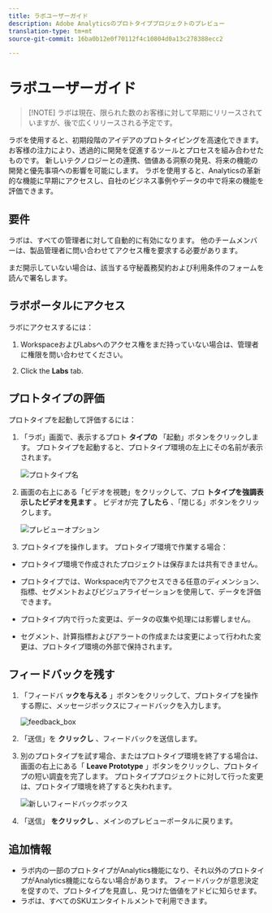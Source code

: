 ```yaml
---
title: ラボユーザーガイド
description: Adobe Analyticsのプロトタイププロジェクトのプレビュー
translation-type: tm+mt
source-git-commit: 16ba0b12e0f70112f4c10804d0a13c278388ecc2

---
```




# ラボユーザーガイド

>[!NOTE] ラボは現在、限られた数のお客様に対して早期にリリースされていますが、後で広くリリースされる予定です。

ラボを使用すると、初期段階のアイデアのプロトタイピングを高速化できます。 お客様の注力により、透過的に開発を促進するツールとプロセスを組み合わせたものです。 新しいテクノロジーとの連携、価値ある洞察の発見、将来の機能の開発と優先事項への影響を可能にします。 ラボを使用すると、Analyticsの革新的な機能に早期にアクセスし、自社のビジネス事例やデータの中で将来の機能を評価できます。

## 要件

ラボは、すべての管理者に対して自動的に有効になります。 他のチームメンバーは、製品管理者に問い合わせてアクセス権を要求する必要があります。

まだ開示していない場合は、該当する守秘義務契約および利用条件のフォームを読んで署名します。

## ラボポータルにアクセス

ラボにアクセスするには：

1. WorkspaceおよびLabsへのアクセス権をまだ持っていない場合は、管理者に権限を問い合わせてください。

1. Click the **Labs** tab.

## プロトタイプの評価

プロトタイプを起動して評価するには：

1. 「ラボ」画面で、表示するプロト **タイプの** 「起動」ボタンをクリックします。 プロトタイプを起動すると、プロトタイプ環境の左上にその名前が表示されます。

   ![プロトタイプ名](https://user-images.githubusercontent.com/29133525/58670566-c03b6c00-82fc-11e9-8b29-ee34260c4024.png)

1. 画面の右上にある「ビデオを視聴」をクリックして、プロ **トタイプを強調表示したビデオを見ます** 。 ビデオが完 **了したら** 、「閉じる」ボタンをクリックします。

   ![プレビューオプション](https://user-images.githubusercontent.com/29133525/58670261-a2213c00-82fb-11e9-88db-cc839c98fdab.png)

1. プロトタイプを操作します。 プロトタイプ環境で作業する場合：

* プロトタイプ環境で作成されたプロジェクトは保存または共有できません。

* プロトタイプでは、Workspace内でアクセスできる任意のディメンション、指標、セグメントおよびビジュアライゼーションを使用して、データを評価できます。

* プロトタイプ内で行った変更は、データの収集や処理には影響しません。

* セグメント、計算指標およびアラートの作成または変更によって行われた変更は、プロトタイプ環境の外部で保持されます。

## フィードバックを残す

1. 「フィードバ **ックを与える** 」ボタンをクリックして、プロトタイプを操作する際に、メッセージボックスにフィードバックを入力します。

   ![feedback_box](https://user-images.githubusercontent.com/29133525/58670344-f0363f80-82fb-11e9-8824-ec2b41f7187a.png)

1. 「送信」を **クリックし** 、フィードバックを送信します。

1. 別のプロトタイプを試す場合、またはプロトタイプ環境を終了する場合は、画面の右上にある「 **Leave Prototype** 」ボタンをクリックし、プロトタイプの短い調査を完了します。 プロトタイププロジェクトに対して行った変更は、プロトタイプ環境を終了すると失われます。

   ![新しいフィードバックボックス](https://git.corp.adobe.com/storage/user/26539/files/d067e300-a95e-11e9-9208-74339dafe75e)

1. 「送信」 **をクリックし** 、メインのプレビューポータルに戻ります。

## 追加情報

* ラボ内の一部のプロトタイプがAnalytics機能になり、それ以外のプロトタイプがAnalytics機能にならない場合があります。 フィードバックが意思決定を促すので、プロトタイプを見直し、見つけた価値をアドビに知らせます。
* ラボは、すべてのSKUエンタイトルメントで利用できます。
